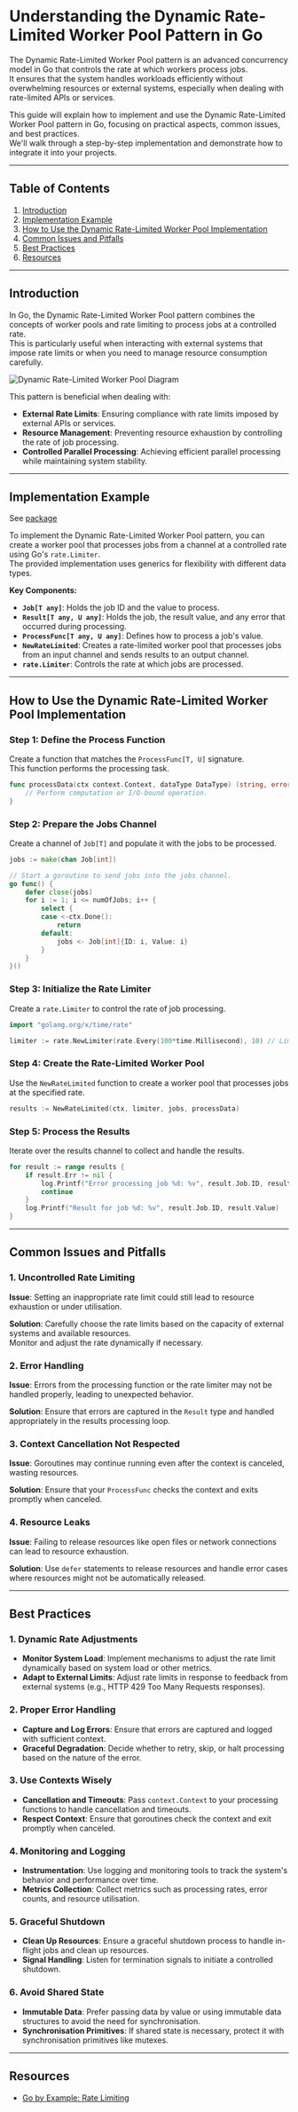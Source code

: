 # Understanding the Dynamic Rate-Limited Worker Pool Pattern in Go

The Dynamic Rate-Limited Worker Pool pattern is an advanced concurrency model in Go that controls the rate at which workers process jobs.  
It ensures that the system handles workloads efficiently without overwhelming resources or external systems, especially when dealing with rate-limited APIs or services.

This guide will explain how to implement and use the Dynamic Rate-Limited Worker Pool pattern in Go, focusing on practical aspects, common issues, and best practices.  
We'll walk through a step-by-step implementation and demonstrate how to integrate it into your projects.

---

## Table of Contents

1. [Introduction](#introduction)
2. [Implementation Example](#implementation-example)
3. [How to Use the Dynamic Rate-Limited Worker Pool Implementation](#how-to-use-the-dynamic-rate-limited-worker-pool-implementation)
4. [Common Issues and Pitfalls](#common-issues-and-pitfalls)
5. [Best Practices](#best-practices)
6. [Resources](#resources)

---

## Introduction

In Go, the Dynamic Rate-Limited Worker Pool pattern combines the concepts of worker pools and rate limiting to process jobs at a controlled rate.  
This is particularly useful when interacting with external systems that impose rate limits or when you need to manage resource consumption carefully.

![Dynamic Rate-Limited Worker Pool Diagram](../../../docs/images/dynamic_graph.png)

This pattern is beneficial when dealing with:

- **External Rate Limits**: Ensuring compliance with rate limits imposed by external APIs or services.
- **Resource Management**: Preventing resource exhaustion by controlling the rate of job processing.
- **Controlled Parallel Processing**: Achieving efficient parallel processing while maintaining system stability.

---

## Implementation Example

See [package](.)

To implement the Dynamic Rate-Limited Worker Pool pattern, you can create a worker pool that processes jobs from a channel at a controlled rate using Go's `rate.Limiter`.  
The provided implementation uses generics for flexibility with different data types.

**Key Components:**

- **`Job[T any]`**: Holds the job ID and the value to process.
- **`Result[T any, U any]`**: Holds the job, the result value, and any error that occurred during processing.
- **`ProcessFunc[T any, U any]`**: Defines how to process a job's value.
- **`NewRateLimited`**: Creates a rate-limited worker pool that processes jobs from an input channel and sends results to an output channel.
- **`rate.Limiter`**: Controls the rate at which jobs are processed.

---

## How to Use the Dynamic Rate-Limited Worker Pool Implementation

### Step 1: Define the Process Function

Create a function that matches the `ProcessFunc[T, U]` signature.  
This function performs the processing task.

```go
func processData(ctx context.Context, dataType DataType) (string, error) {
    // Perform computation or I/O-bound operation.
}
```

### Step 2: Prepare the Jobs Channel

Create a channel of `Job[T]` and populate it with the jobs to be processed.

```go
jobs := make(chan Job[int])

// Start a goroutine to send jobs into the jobs channel.
go func() {
    defer close(jobs)
    for i := 1; i <= numOfJobs; i++ {
        select {
        case <-ctx.Done():
            return
        default:
            jobs <- Job[int]{ID: i, Value: i}
        }
    }
}()
```

### Step 3: Initialize the Rate Limiter

Create a `rate.Limiter` to control the rate of job processing.

```go
import "golang.org/x/time/rate"

limiter := rate.NewLimiter(rate.Every(100*time.Millisecond), 10) // Limit to 10 jobs per second with a burst of 10
```

### Step 4: Create the Rate-Limited Worker Pool

Use the `NewRateLimited` function to create a worker pool that processes jobs at the specified rate.

```go
results := NewRateLimited(ctx, limiter, jobs, processData)
```

### Step 5: Process the Results

Iterate over the results channel to collect and handle the results.

```go
for result := range results {
    if result.Err != nil {
        log.Printf("Error processing job %d: %v", result.Job.ID, result.Err)
        continue
    }
    log.Printf("Result for job %d: %v", result.Job.ID, result.Value)
}
```

---

## Common Issues and Pitfalls

### 1. Uncontrolled Rate Limiting

**Issue**: Setting an inappropriate rate limit could still lead to resource exhaustion or under utilisation.

**Solution**: Carefully choose the rate limits based on the capacity of external systems and available resources.  
Monitor and adjust the rate dynamically if necessary.

### 2. Error Handling

**Issue**: Errors from the processing function or the rate limiter may not be handled properly, leading to unexpected behavior.

**Solution**: Ensure that errors are captured in the `Result` type and handled appropriately in the results processing loop.

### 3. Context Cancellation Not Respected

**Issue**: Goroutines may continue running even after the context is canceled, wasting resources.

**Solution**: Ensure that your `ProcessFunc` checks the context and exits promptly when canceled.

### 4. Resource Leaks

**Issue**: Failing to release resources like open files or network connections can lead to resource exhaustion.

**Solution**: Use `defer` statements to release resources and handle error cases where resources might not be automatically released.

---

## Best Practices

### 1. Dynamic Rate Adjustments

- **Monitor System Load**: Implement mechanisms to adjust the rate limit dynamically based on system load or other metrics.
- **Adapt to External Limits**: Adjust rate limits in response to feedback from external systems (e.g., HTTP 429 Too Many Requests responses).

### 2. Proper Error Handling

- **Capture and Log Errors**: Ensure that errors are captured and logged with sufficient context.
- **Graceful Degradation**: Decide whether to retry, skip, or halt processing based on the nature of the error.

### 3. Use Contexts Wisely

- **Cancellation and Timeouts**: Pass `context.Context` to your processing functions to handle cancellation and timeouts.
- **Respect Context**: Ensure that goroutines check the context and exit promptly when canceled.

### 4. Monitoring and Logging

- **Instrumentation**: Use logging and monitoring tools to track the system's behavior and performance over time.
- **Metrics Collection**: Collect metrics such as processing rates, error counts, and resource utilisation.

### 5. Graceful Shutdown

- **Clean Up Resources**: Ensure a graceful shutdown process to handle in-flight jobs and clean up resources.
- **Signal Handling**: Listen for termination signals to initiate a controlled shutdown.

### 6. Avoid Shared State

- **Immutable Data**: Prefer passing data by value or using immutable data structures to avoid the need for synchronisation.
- **Synchronisation Primitives**: If shared state is necessary, protect it with synchronisation primitives like mutexes.

---

## Resources

- [Go by Example: Rate Limiting](https://gobyexample.com/rate-limiting)